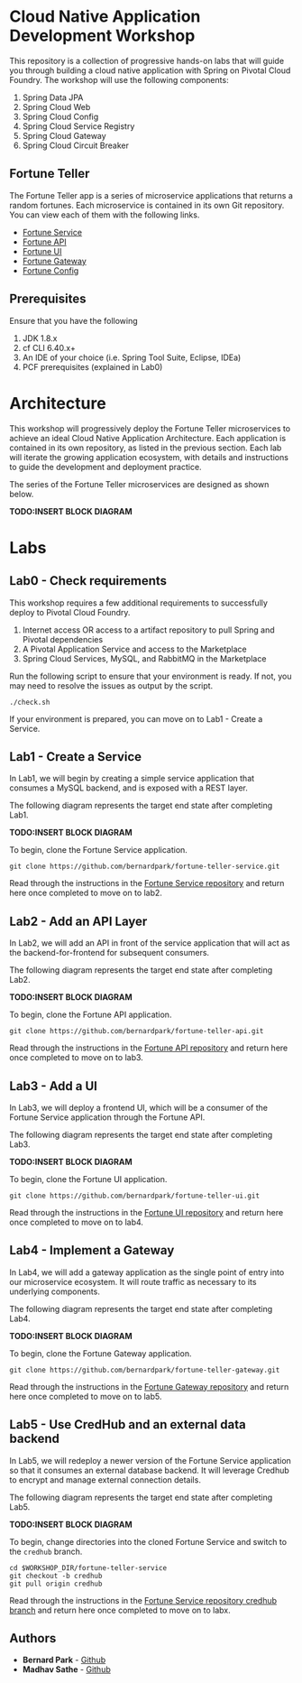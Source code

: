 # Cloud Native Application Development Workshop

This repository is a collection of progressive hands-on labs that will guide you through building a cloud native application with Spring on Pivotal Cloud Foundry. The workshop will use the following components:

1. Spring Data JPA
1. Spring Cloud Web
1. Spring Cloud Config
1. Spring Cloud Service Registry
1. Spring Cloud Gateway
1. Spring Cloud Circuit Breaker

## Fortune Teller

The Fortune Teller app is a series of microservice applications that returns a random fortunes. Each microservice is contained in its own Git repository. You can view each of them with the following links.

* [Fortune Service](https://github.com/bernardpark/fortune-teller-service)
* [Fortune API](https://github.com/bernardpark/fortune-teller-api)
* [Fortune UI](https://github.com/bernardpark/fortune-teller-ui)
* [Fortune Gateway](https://github.com/bernardpark/fortune-teller-gateway)
* [Fortune Config](https://github.com/bernardpark/fortune-teller-config)

## Prerequisites

Ensure that you have the following

1. JDK 1.8.x
1. cf CLI 6.40.x+
1. An IDE of your choice (i.e. Spring Tool Suite, Eclipse, IDEa)
1. PCF prerequisites (explained in Lab0)

# Architecture

This workshop will progressively deploy the Fortune Teller microservices to achieve an ideal Cloud Native Application Architecture. Each application is contained in its own repository, as listed in the previous section. Each lab will iterate the growing application ecosystem, with details and instructions to guide the development and deployment practice.

The series of the Fortune Teller microservices are designed as shown below.

**TODO:INSERT BLOCK DIAGRAM**

# Labs

## Lab0 - Check requirements

This workshop requires a few additional requirements to successfully deploy to Pivotal Cloud Foundry.

1. Internet access OR access to a artifact repository to pull Spring and Pivotal dependencies
1. A Pivotal Application Service and access to the Marketplace
1. Spring Cloud Services, MySQL, and RabbitMQ in the Marketplace

Run the following script to ensure that your environment is ready. If not, you may need to resolve the issues as output by the script.

```
./check.sh
```

If your environment is prepared, you can move on to Lab1 - Create a Service.

## Lab1 - Create a Service

In Lab1, we will begin by creating a simple service application that consumes a MySQL backend, and is exposed with a REST layer.

The following diagram represents the target end state after completing Lab1.

**TODO:INSERT BLOCK DIAGRAM**

To begin, clone the Fortune Service application.

```
git clone https://github.com/bernardpark/fortune-teller-service.git
```

Read through the instructions in the [Fortune Service repository](https://github.com/bernardpark/fortune-teller-service) and return here once completed to move on to lab2.

## Lab2 - Add an API Layer

In Lab2, we will add an API in front of the service application that will act as the backend-for-frontend for subsequent consumers.

The following diagram represents the target end state after completing Lab2.

**TODO:INSERT BLOCK DIAGRAM**

To begin, clone the Fortune API application.

```
git clone https://github.com/bernardpark/fortune-teller-api.git
```

Read through the instructions in the [Fortune API repository](https://github.com/bernardpark/fortune-teller-api) and return here once completed to move on to lab3.

## Lab3 - Add a UI

In Lab3, we will deploy a frontend UI, which will be a consumer of the Fortune Service application through the Fortune API.

The following diagram represents the target end state after completing Lab3.

**TODO:INSERT BLOCK DIAGRAM**

To begin, clone the Fortune UI application.

```
git clone https://github.com/bernardpark/fortune-teller-ui.git
```  

Read through the instructions in the [Fortune UI repository](https://github.com/bernardpark/fortune-teller-ui) and return here once completed to move on to lab4.

## Lab4 - Implement a Gateway

In Lab4, we will add a gateway application as the single point of entry into our microservice ecosystem. It will route traffic as necessary to its underlying components.

The following diagram represents the target end state after completing Lab4.

**TODO:INSERT BLOCK DIAGRAM**

To begin, clone the Fortune Gateway application.

```
git clone https://github.com/bernardpark/fortune-teller-gateway.git
```  

Read through the instructions in the [Fortune Gateway repository](https://github.com/bernardpark/fortune-teller-gateway) and return here once completed to move on to lab5.

## Lab5 - Use CredHub and an external data backend

In Lab5, we will redeploy a newer version of the Fortune Service application so that it consumes an external database backend. It will leverage Credhub to encrypt and manage external connection details.

The following diagram represents the target end state after completing Lab5.

**TODO:INSERT BLOCK DIAGRAM**

To begin, change directories into the cloned Fortune Service and switch to the `credhub` branch.

```
cd $WORKSHOP_DIR/fortune-teller-service
git checkout -b credhub
git pull origin credhub
```  

Read through the instructions in the [Fortune Service repository credhub branch](https://github.com/bernardpark/fortune-teller-service/tree/credhub) and return here once completed to move on to labx.


## Authors
* **Bernard Park** - [Github](https://github.com/bernardpark)
* **Madhav Sathe** - [Github](https://github.com/msathe-tech)
